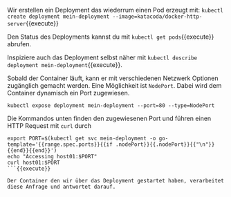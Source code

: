 Wir erstellen ein Deployment das wiederrum einen Pod erzeugt mit:
`kubectl create deployment mein-deployment --image=katacoda/docker-http-server`{{execute}}

Den Status des Deployments kannst du mit `kubectl get pods`{{execute}} abrufen.

Inspiziere auch das Deployment selbst näher mit `kubectl describe deployment mein-deployment`{{execute}}. 

Sobald der Container läuft, kann er mit verschiedenen Netzwerk Optionen zugänglich gemacht werden. Eine Möglichkeit ist `NodePort`. Dabei wird dem Container dynamisch ein Port zugewiesen.

`kubectl expose deployment mein-deployment --port=80 --type=NodePort`

Die Kommandos unten finden den zugewiesenen Port und führen einen HTTP Request mit `curl` durch

```
export PORT=$(kubectl get svc mein-deployment -o go-template='{{range.spec.ports}}{{if .nodePort}}{{.nodePort}}{{"\n"}}{{end}}{{end}}')
echo "Accessing host01:$PORT"
curl host01:$PORT
```{{execute}}

Der Container den wir über das Deployment gestartet haben, verarbeitet diese Anfrage und antwortet darauf.